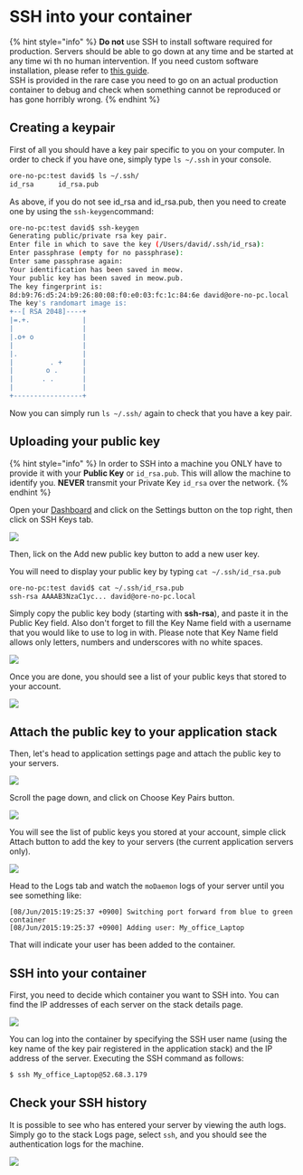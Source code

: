 # SSH into your container

{% hint style="info" %}
**Do not** use SSH to install software required for production. Servers should be able to go down at any time and be started at any time wi th no human intervention. If you need custom software installation, please refer to [this guide](https://docs2.mobingi.com/v/v2/guides-and-tutorials/others/ssh-into-your-container).  
SSH is provided in the rare case you need to go on an actual production container to debug and check when something cannot be reproduced or has gone horribly wrong.
{% endhint %}

## Creating a keypair

First of all you should have a key pair specific to you on your computer. In order to check if you have one, simply type `ls ~/.ssh` in your console.

```bash
ore-no-pc:test david$ ls ~/.ssh/
id_rsa		id_rsa.pub
```

As above, if you do not see id\_rsa and id\_rsa.pub, then you need to create one by using the `ssh-keygen`command:

```bash
ore-no-pc:test david$ ssh-keygen
Generating public/private rsa key pair.
Enter file in which to save the key (/Users/david/.ssh/id_rsa):
Enter passphrase (empty for no passphrase):
Enter same passphrase again:
Your identification has been saved in meow.
Your public key has been saved in meow.pub.
The key fingerprint is:
8d:b9:76:d5:24:b9:26:80:08:f0:e0:03:fc:1c:84:6e david@ore-no-pc.local
The key's randomart image is:
+--[ RSA 2048]----+
|=.+.             |
|                 |
|.o+ o            |
|                 |
|.                |
|         . +     |
|        o .      |
|       . .       |
|                 |
+-----------------+
```

Now you can simply run `ls ~/.ssh/` again to check that you have a key pair.

## Uploading your public key

{% hint style="info" %}
In order to SSH into a machine you ONLY have to provide it with your **Public Key** or `id_rsa.pub`. This will allow the machine to identify you. **NEVER** transmit your Private Key `id_rsa` over the network.
{% endhint %}

Open your [Dashboard](https://console.mobingi.com/) and click on the Settings button on the top right, then click on SSH Keys tab.

![](../../.gitbook/assets/ssh_into1.png)

Then, lick on the Add new public key button to add a new user key.

You will need to display your public key by typing `cat ~/.ssh/id_rsa.pub`

```bash
ore-no-pc:test david$ cat ~/.ssh/id_rsa.pub
ssh-rsa AAAAB3NzaC1yc... david@ore-no-pc.local
```

Simply copy the public key body \(starting with **ssh-rsa**\), and paste it in the Public Key field. Also don't forget to fill the Key Name field with a username that you would like to use to log in with. Please note that Key Name field allows only letters, numbers and underscores with no white spaces.

![](../../.gitbook/assets/ssh_into2.png)

Once you are done, you should see a list of your public keys that stored to your account.

![](../../.gitbook/assets/ssh_into3.png)

## Attach the public key to your application stack

Then, let's head to application settings page and attach the public key to your servers.

![](../../.gitbook/assets/ssh_into4.png)

Scroll the page down, and click on Choose Key Pairs button.

![](../../.gitbook/assets/ssh_into5.png)

You will see the list of public keys you stored at your account, simple click Attach button to add the key to your servers \(the current application servers only\).

![](../../.gitbook/assets/ssh_into6.png)

Head to the Logs tab and watch the `moDaemon` logs of your server until you see something like:

```text
[08/Jun/2015:19:25:37 +0900] Switching port forward from blue to green container
[08/Jun/2015:19:25:37 +0900] Adding user: My_office_Laptop
```

That will indicate your user has been added to the container.

## SSH into your container

First, you need to decide which container you want to SSH into. You can find the IP addresses of each server on the stack details page.

![](../../.gitbook/assets/ssh_into7.png)

You can log into the container by specifying the SSH user name \(using the key name of the key pair registered in the application stack\) and the IP address of the server. Executing the SSH command as follows:

```bash
$ ssh My_office_Laptop@52.68.3.179
```

## Check your SSH history

It is possible to see who has entered your server by viewing the auth logs. Simply go to the stack Logs page, select `ssh`, and you should see the authentication logs for the machine.

![](../../.gitbook/assets/ssh_into8.png)


